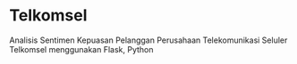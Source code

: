 # Telkomsel
Analisis Sentimen Kepuasan Pelanggan Perusahaan Telekomunikasi Seluler Telkomsel menggunakan Flask, Python

